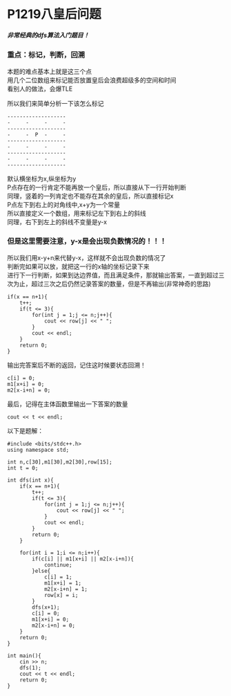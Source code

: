 # P1219八皇后问题
##### 非常经典的dfs算法入门题目！

### 重点：标记，判断，回溯
本题的难点基本上就是这三个点<br>
用几个二位数组来标记能否放置皇后会浪费超级多的空间和时间<br>
看别人的做法，会爆TLE<br>

所以我们来简单分析一下该怎么标记

    -------------------
    -     -     -     -
    -------------------
    -     -  P  -     -
    -------------------
    -     -     -     -
    -------------------
    -     -     -     -
    -------------------

默认横坐标为x,纵坐标为y<br>
P点存在的一行肯定不能再放一个皇后，所以直接从下一行开始判断<br>
同理，竖着的一列肯定也不能存在其余的皇后，所以直接标记x<br>
P点左下到右上的对角线中,x+y为一个常量<br>
所以直接定义一个数组，用来标记左下到右上的斜线<br>
同理，右下到左上的斜线不变量是y-x<br>
### 但是这里需要注意，y-x是会出现负数情况的！！！
所以我们用x-y+n来代替y-x，这样就不会出现负数的情况了<br>
判断完如果可以放，就把这一行的x轴的坐标记录下来<br>
进行下一行判断，如果到达边界值，而且满足条件，那就输出答案，一直到超过三次为止，超过三次之后仍然记录答案的数量，但是不再输出(非常神奇的思路)<br>

    if(x == n+1){
        t++;
        if(t <= 3){
            for(int j = 1;j <= n;j++){
                cout << row[j] << " ";
            }
            cout << endl;
        }
        return 0;
    }

输出完答案后不断的返回，记住这时候要状态回溯！<br>

    c[i] = 0;
    m1[x+i] = 0;
    m2[x-i+n] = 0;

最后，记得在主体函数里输出一下答案的数量

    cout << t << endl;

以下是题解：

    #include <bits/stdc++.h>
    using namespace std;

    int n,c[30],m1[30],m2[30],row[15];
    int t = 0;

    int dfs(int x){
        if(x == n+1){
            t++;
            if(t <= 3){
                for(int j = 1;j <= n;j++){
                    cout << row[j] << " ";
                }
                cout << endl;
            }
            return 0;
        }

        for(int i = 1;i <= n;i++){
            if(c[i] || m1[x+i] || m2[x-i+n]){
                continue;
            }else{
                c[i] = 1;
                m1[x+i] = 1;
                m2[x-i+n] = 1;
                row[x] = i;
            }
            dfs(x+1);
            c[i] = 0;
            m1[x+i] = 0;
            m2[x-i+n] = 0;
        }
        return 0;
    }

    int main(){
        cin >> n;
        dfs(1);
        cout << t << endl;
        return 0;
    }